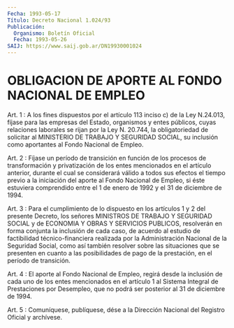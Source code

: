 ```yaml
---
Fecha: 1993-05-17
Título: Decreto Nacional 1.024/93
Publicación:
  Organismo: Boletín Oficial
  Fecha: 1993-05-26
SAIJ: https://www.saij.gob.ar/DN19930001024
---
```

# OBLIGACION DE APORTE AL FONDO NACIONAL DE EMPLEO

<a id="1"></a>
Art.  1 : A los fines dispuestos por el artículo 113 inciso c) de  la  Ley  N.24.013,    fíjase  para  las  empresas  del  Estado, organismos y entes públicos,  cuyas  relaciones  laborales se rijan por la Ley N. 20.744, la obligatoriedad de solicitar  al MINISTERIO DE  TRABAJO  Y  SEGURIDAD  SOCIAL, su inclusión como aportantes  al Fondo Nacional de Empleo.

<a id="2"></a>
Art.  2  :  Fíjase  un período de transición en función de los procesos de transformación y privatización de los entes mencionados en el artículo anterior, durante el cual se considerará válido a todos  sus  efectos  el  tiempo  previo  a  la iniciación  del  aporte  al  Fondo  Nacional  de  Empleo,  si  éste estuviera  comprendido  entre  el  1  de  enero  de 1992 y el 31 de diciembre de 1994.

<a id="3"></a>
Art. 3 : Para el cumplimiento de lo dispuesto en los artículos 1 y 2  del  presente  Decreto,  los  señores MINISTROS DE TRABAJO Y SEGURIDAD  SOCIAL  y  de  ECONOMIA Y OBRAS  Y  SERVICIOS  PUBLICOS, resolverán en forma conjunta  la inclusión de cada caso, de acuerdo al  estudio  de factibilidad técnico-financiera  realizada  por  la Administración  Nacional  de  la Seguridad Social, como así también resolver sobre las situaciones  que  se  presenten  en cuanto a las posibilidades  de  pago  de  la  prestación,  en  el  período    de transición.

<a id="4"></a>
Art. 4 : El aporte al Fondo Nacional de Empleo, regirá desde la inclusión  de cada uno de los entes mencionados en el artículo 1 al Sistema Integral  de  Prestaciones  por Desempleo, que no podrá ser posterior al 31 de diciembre de 1994.

<a id="5"></a>
Art. 5 : Comuníquese, publíquese, dése a la Dirección Nacional del Registro Oficial y archívese.